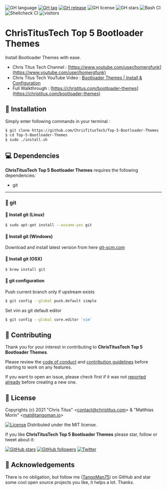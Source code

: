 ![GH language](https://img.shields.io/github/languages/top/ChrisTitusTech/Top-5-Bootloader-Themes)
[![GH tag](https://img.shields.io/github/v/tag/ChrisTitusTech/Top-5-Bootloader-Themes)](https://github.com/ChrisTitusTech/Top-5-Bootloader-Themes/tags)
[![GH release](https://img.shields.io/github/v/release/ChrisTitusTech/Top-5-Bootloader-Themes)](https://github.com/ChrisTitusTech/Top-5-Bootloader-Themes/releases)
![GH license](https://img.shields.io/github/license/ChrisTitusTech/Top-5-Bootloader-Themes)
![GH stars](https://img.shields.io/github/stars/ChrisTitusTech/Top-5-Bootloader-Themes)
![Bash CI](https://github.com/ChrisTitusTech/Top-5-Bootloader-Themes/workflows/bash_unit%20CI/badge.svg)
![Shellcheck CI](https://github.com/ChrisTitusTech/Top-5-Bootloader-Themes/workflows/Shellcheck%20CI/badge.svg)
![visitors](https://visitor-badge.glitch.me/badge?page_id=ChrisTitusTech.Top-5-Bootloader-Themes)

ChrisTitusTech Top 5 Bootloader Themes
======================================

Install Bootloader Themes with ease.

- Chris Titus Tech Channel : [https://www.youtube.com/user/homergfunk](https://www.youtube.com/user/homergfunk)
- Chris Titus Tech YouTube Video : [Bootloader Themes | Install & Configuration](https://www.youtube.com/watch?v=BAyzHP1Cqb0)
- Full Walkthrough : [https://christitus.com/bootloader-themes](https://christitus.com/bootloader-themes)

🚀 Installation
---------------

Simply enter following commands in your terminal :

```bash
$ git clone https://github.com/ChrisTitusTech/Top-5-Bootloader-Themes
$ cd Top-5-Bootloader-Themes
$ sudo ./install.sh
```

💻 Dependencies
---------------

**ChrisTitusTech Top 5 Bootloader Themes** requires the following dependencies:

- git

---

### 🔖 git

#### 🐧 Install git (Linux)

```bash
$ sudo apt-get install --assume-yes git
```

#### 🏁 Install git (Windows)

Download and install latest version from here [git-scm.com](https://git-scm.com/download/win)

#### 🍎 Install git (OSX)

```bash
$ brew install git
```

#### 🔧 git configuration

Push current branch only if upstream exists

```bash
$ git config --global push.default simple
```

Set vim as git default editor

```bash
$ git config --global core.editor 'vim'
```

🤝 Contributing
---------------

Thank you for your interest in contributing to **ChrisTitusTech Top 5 Bootloader Themes**.

Please review the [code of conduct](./CODE_OF_CONDUCT.md) and [contribution guidelines](./CONTRIBUTING.md) before starting to work on any features.

If you want to open an issue, please check first if it was not [reported already](https://github.com/ChrisTitusTech/Top-5-Bootloader-Themes/issues) before creating a new one.

📜 License
----------

Copyrights (c) 2021 &quot;Chris Titus&quot; &lt;contact@christitus.com&gt; &amp; &quot;Matthias Morin&quot; &lt;mat@tangoman.io&gt;

[![License](https://img.shields.io/badge/Licence-MIT-green.svg)](LICENSE)
Distributed under the MIT license.

If you like **ChrisTitusTech Top 5 Bootloader Themes** please star, follow or tweet about it:

[![GitHub stars](https://img.shields.io/github/stars/ChrisTitusTech/Top-5-Bootloader-Themes?style=social)](https://github.com/ChrisTitusTech/Top-5-Bootloader-Themes/stargazers)
[![GitHub followers](https://img.shields.io/github/followers/ChrisTitusTech?style=social)](https://github.com/ChrisTitusTech)
[![Twitter](https://img.shields.io/twitter/url?style=social&url=https%3A%2F%2Fgithub.com%2FChrisTitusTech%2FTop-5-Bootloader-Themes)](https://twitter.com/intent/tweet?text=Wow:&url=https%3A%2F%2Fgithub.com%2FChrisTitusTech%2FTop-5-Bootloader-Themes)

🙏 Acknowledgements
-------------------

There is no obligation, but follow me ([TangoMan75](https://github.com/TangoMan75)) on GitHub and star some cool open source projects you like, it helps a lot. Thanks.
